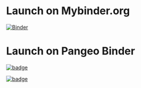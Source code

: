 # Launch on Mybinder.org
[![Binder](https://mybinder.org/badge_logo.svg)](https://mybinder.org/v2/gh/scottyhq/pangeo-binder-test/jlab1?urlpath=lab)

# Launch on Pangeo Binder

[![badge](https://img.shields.io/static/v1.svg?logo=Jupyter&label=Pangeo+Binder&message=GCE+us-central1&color=blue)](https://binder.pangeo.io/v2/gh/scottyhq/pangeo-binder-test/jlab1?urlpath=lab)

[![badge](https://img.shields.io/static/v1.svg?logo=Jupyter&label=Pangeo+Binder&message=AWS+us-west-2&color=orange)](https://aws-uswest2-binder.pangeo.io/v2/gh/scottyhq/pangeo-binder-test/jlab1?urlpath=lab)

